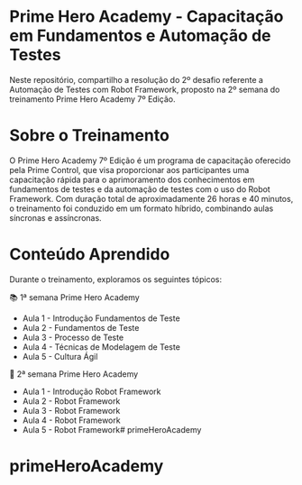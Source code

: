 # Prime Hero Academy - Capacitação em Fundamentos e Automação de Testes

Neste repositório, compartilho a resolução do 2º desafio referente a Automação de Testes com Robot Framework, proposto na 2º semana do treinamento Prime Hero Academy 7º Edição.

# Sobre o Treinamento
O Prime Hero Academy 7º Edição é um programa de capacitação oferecido pela Prime Control, que visa proporcionar aos participantes uma capacitação rápida para o aprimoramento dos conhecimentos em fundamentos de testes e da automação de testes com o uso do Robot Framework. Com duração total de aproximadamente 26 horas e 40 minutos, o treinamento foi conduzido em um formato híbrido, combinando aulas síncronas e assíncronas.

# Conteúdo Aprendido
Durante o treinamento, exploramos os seguintes tópicos:

:books: 1ª semana Prime Hero Academy
  - Aula 1 - Introdução Fundamentos de Teste
  - Aula 2 - Fundamentos de Teste
  - Aula 3 - Processo de Teste
  - Aula 4 - Técnicas de Modelagem de Teste
  - Aula 5 - Cultura Ágil

:robot: 2ª semana Prime Hero Academy
  - Aula 1 - Introdução Robot Framework
  - Aula 2 - Robot Framework
  - Aula 3 - Robot Framework
  - Aula 4 - Robot Framework
  - Aula 5 - Robot Framework# primeHeroAcademy
# primeHeroAcademy